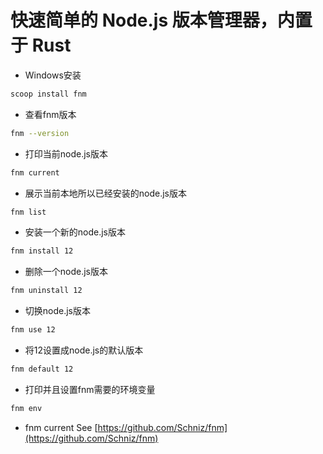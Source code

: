 # 快速简单的 Node.js 版本管理器，内置于 Rust

- Windows安装

```sh
scoop install fnm
```

- 查看fnm版本

```sh
fnm --version
```

- 打印当前node.js版本

```sh
fnm current
```

- 展示当前本地所以已经安装的node.js版本

```sh
fnm list
```

- 安装一个新的node.js版本

```sh
fnm install 12
```

- 删除一个node.js版本

```sh
fnm uninstall 12
```

- 切换node.js版本

```sh
fnm use 12
```

- 将12设置成node.js的默认版本

```sh
fnm default 12
```

- 打印并且设置fnm需要的环境变量

```sh
fnm env
```

- fnm current
See [https://github.com/Schniz/fnm](https://github.com/Schniz/fnm)
